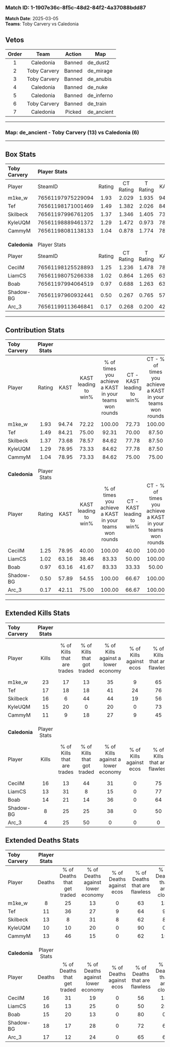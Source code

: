 ### Match ID: 1-1907e36c-8f5c-48d2-84f2-4a37088bdd87  
**Match Date**: 2025-03-05  
**Teams**: Toby Carvery vs Caledonia  

## Vetos  

| Order | Team | Action | Map |
| :---: | :--: | :----: | --- |
| 1 | Caledonia | Banned | de_dust2 |
| 2 | Toby Carvery | Banned | de_mirage |
| 3 | Toby Carvery | Banned | de_anubis |
| 4 | Caledonia | Banned | de_nuke |
| 5 | Caledonia | Banned | de_inferno |
| 6 | Toby Carvery | Banned | de_train |
| 7 | Caledonia | Picked | de_ancient |

---  

### **Map**: de_ancient - Toby Carvery (13) vs Caledonia (6)  
---  

## Box Stats  

| **Toby Carvery** | Player Stats      |        |           |          |       |       |       |         |        |      |     |
| :- | :- | :-: | :-: | :-: | :-: | :-: | :-: | :-: | :-: | :-: | :-: |
| Player           | SteamID           | Rating | CT Rating | T Rating | KAST  |  ADR  | Kills | Assists | Deaths | K/D  | HS% |
| m1ke_w           | 76561197975229094 |  1.93  |   2.029   |  1.935   | 94.74 | 103.5 |  23   |    5    |   8    | 2.88 | 39  |
| Tef              | 76561198171001469 |  1.49  |   1.382   |  2.026   | 84.21 | 98.1  |  17   |    6    |   11   | 1.55 | 29  |
| Skilbeck         | 76561197996761205 |  1.37  |   1.346   |  1.405   | 73.68 | 112.8 |  16   |    8    |   13   | 1.23 | 31  |
| KyleUQM          | 76561198889461372 |  1.29  |   1.472   |  0.973   | 78.95 | 72.7  |  15   |    3    |   10   | 1.50 | 13  |
| CammyM           | 76561198081138133 |  1.04  |   0.878   |  1.774   | 78.95 | 72.9  |  11   |    6    |   13   | 0.85 | 45  |
|                  |                   |        |           |          |       |       |       |         |        |      |     |
|                  |                   |        |           |          |       |       |       |         |        |      |     |
|                  |                   |        |           |          |       |       |       |         |        |      |     |
| **Caledonia**    | Player Stats      |        |           |          |       |       |       |         |        |      |     |
| Player           | SteamID           | Rating | CT Rating | T Rating | KAST  |  ADR  | Kills | Assists | Deaths | K/D  | HS% |
| CecilM           | 76561198125528893 |  1.25  |   1.236   |  1.478   | 78.95 | 97.1  |  16   |    4    |   16   | 1.00 | 56  |
| LiamCS           | 76561198075266338 |  1.02  |   0.864   |  1.265   | 63.16 | 97.6  |  13   |    8    |   16   | 0.81 | 30  |
| Boab             | 76561197994064519 |  0.97  |   0.688   |  1.263   | 63.16 | 66.5  |  14   |    3    |   15   | 0.93 | 64  |
| Shadow-BG        | 76561197960932441 |  0.50  |   0.267   |  0.765   | 57.89 | 45.0  |   8   |    2    |   18   | 0.44 | 50  |
| Arc_3            | 76561199113646841 |  0.17  |   0.268   |  0.200   | 42.11 | 24.7  |   4   |    3    |   17   | 0.24 |  0  |
---  

## Contribution Stats  

| **Toby Carvery** | Player Stats |       |                      |                                                        |                           |                                                             |                          |                                                            |
| :- | :-: | :-: | :-: | :-: | :-: | :-: | :-: | :-: |
| Player           |    Rating    | KAST  | KAST leading to win% | % of times you achieve a KAST in your teams won rounds | CT - KAST leading to win% | CT - % of times you achieve a KAST in your teams won rounds | T - KAST leading to win% | T - % of times you achieve a KAST in your teams won rounds |
| m1ke_w           |     1.93     | 94.74 |        72.22         |                         100.00                         |           72.73           |                           100.00                            |          71.43           |                           100.00                           |
| Tef              |     1.49     | 84.21 |        75.00         |                         92.31                          |           70.00           |                            87.50                            |          83.33           |                           100.00                           |
| Skilbeck         |     1.37     | 73.68 |        78.57         |                         84.62                          |           77.78           |                            87.50                            |          80.00           |                           80.00                            |
| KyleUQM          |     1.29     | 78.95 |        73.33         |                         84.62                          |           77.78           |                            87.50                            |          66.67           |                           80.00                            |
| CammyM           |     1.04     | 78.95 |        73.33         |                         84.62                          |           75.00           |                            75.00                            |          71.43           |                           100.00                           |
|                  |              |       |                      |                                                        |                           |                                                             |                          |                                                            |
|                  |              |       |                      |                                                        |                           |                                                             |                          |                                                            |
|                  |              |       |                      |                                                        |                           |                                                             |                          |                                                            |
| **Caledonia**    | Player Stats |       |                      |                                                        |                           |                                                             |                          |                                                            |
| Player           |    Rating    | KAST  | KAST leading to win% | % of times you achieve a KAST in your teams won rounds | CT - KAST leading to win% | CT - % of times you achieve a KAST in your teams won rounds | T - KAST leading to win% | T - % of times you achieve a KAST in your teams won rounds |
| CecilM           |     1.25     | 78.95 |        40.00         |                         100.00                         |           40.00           |                           100.00                            |          40.00           |                           100.00                           |
| LiamCS           |     1.02     | 63.16 |        38.46         |                         83.33                          |           50.00           |                           100.00                            |          33.33           |                           75.00                            |
| Boab             |     0.97     | 63.16 |        41.67         |                         83.33                          |           33.33           |                            50.00                            |          44.44           |                           100.00                           |
| Shadow-BG        |     0.50     | 57.89 |        54.55         |                         100.00                         |           66.67           |                           100.00                            |          50.00           |                           100.00                           |
| Arc_3            |     0.17     | 42.11 |        75.00         |                         100.00                         |           66.67           |                           100.00                            |          80.00           |                           100.00                           |
---  

## Extended Kills Stats  

| **Toby Carvery** | Player Stats |                            |                            |                                    |                         |                              |                                 |                                       |                    |           |
| :- | :-: | :-: | :-: | :-: | :-: | :-: | :-: | :-: | :-: | :-: |
| Player           |    Kills     | % of Kills that are trades | % of Kills that got traded | % of Kills against a lower economy | % of Kills against ecos | % of Kills that are flawless | % of Kills that are close duels | % of Kills that are assisted by flash | Pistol Round Kills | AWP Kills |
| m1ke_w           |      23      |             17             |             13             |                 35                 |            9            |              65              |               13                |                   0                   |         3          |     0     |
| Tef              |      17      |             18             |             18             |                 41                 |           24            |              76              |                6                |                   6                   |         0          |     0     |
| Skilbeck         |      16      |             6              |             44             |                 44                 |           19            |              56              |               13                |                   6                   |         0          |     0     |
| KyleUQM          |      15      |             20             |             0              |                 20                 |            0            |              73              |                0                |                   0                   |         4          |     3     |
| CammyM           |      11      |             9              |             18             |                 27                 |            9            |              45              |               18                |                  36                   |         2          |     0     |
|                  |              |                            |                            |                                    |                         |                              |                                 |                                       |                    |           |
|                  |              |                            |                            |                                    |                         |                              |                                 |                                       |                    |           |
|                  |              |                            |                            |                                    |                         |                              |                                 |                                       |                    |           |
| **Caledonia**    | Player Stats |                            |                            |                                    |                         |                              |                                 |                                       |                    |           |
| Player           |    Kills     | % of Kills that are trades | % of Kills that got traded | % of Kills against a lower economy | % of Kills against ecos | % of Kills that are flawless | % of Kills that are close duels | % of Kills that are assisted by flash | Pistol Round Kills | AWP Kills |
| CecilM           |      16      |             13             |             44             |                 31                 |            0            |              75              |                6                |                   0                   |         3          |     0     |
| LiamCS           |      13      |             31             |             8              |                 15                 |            0            |              77              |                0                |                   0                   |         3          |     5     |
| Boab             |      14      |             21             |             14             |                 36                 |            0            |              64              |               14                |                  21                   |         1          |     1     |
| Shadow-BG        |      8       |             25             |             25             |                 38                 |            0            |              50              |               25                |                   0                   |         2          |     0     |
| Arc_3            |      4       |             25             |             50             |                 0                  |            0            |              0               |                0                |                   0                   |         0          |     0     |
## Extended Deaths Stats  

| **Toby Carvery** | Player Stats |                             |                                   |                          |                               |                            |                           |               |
| :- | :-: | :-: | :-: | :-: | :-: | :-: | :-: | :-: |
| Player           |    Deaths    | % of Deaths that get traded | % of Deaths against lower economy | % of Deaths against ecos | % of Deaths that are flawless | % of Deaths that are close | % of Deaths while blinded | Deaths to AWP |
| m1ke_w           |      8       |             25              |                13                 |            0             |              63               |             13             |             0             |       2       |
| Tef              |      11      |             36              |                27                 |            9             |              64               |             9              |             9             |       0       |
| Skilbeck         |      13      |              8              |                31                 |            8             |              62               |             8              |            15             |       1       |
| KyleUQM          |      10      |             10              |                20                 |            0             |              90               |             0              |             0             |       2       |
| CammyM           |      13      |             46              |                15                 |            0             |              62               |             15             |             0             |       1       |
|                  |              |                             |                                   |                          |                               |                            |                           |               |
|                  |              |                             |                                   |                          |                               |                            |                           |               |
|                  |              |                             |                                   |                          |                               |                            |                           |               |
| **Caledonia**    | Player Stats |                             |                                   |                          |                               |                            |                           |               |
| Player           |    Deaths    | % of Deaths that get traded | % of Deaths against lower economy | % of Deaths against ecos | % of Deaths that are flawless | % of Deaths that are close | % of Deaths while blinded | Deaths to AWP |
| CecilM           |      16      |             31              |                19                 |            0             |              56               |             13             |            13             |       1       |
| LiamCS           |      16      |             13              |                25                 |            0             |              50               |             25             |             0             |       0       |
| Boab             |      15      |             20              |                13                 |            0             |              80               |             0              |             0             |       0       |
| Shadow-BG        |      18      |             17              |                28                 |            0             |              72               |             6              |            17             |       1       |
| Arc_3            |      17      |             12              |                24                 |            0             |              65               |             6              |             6             |       1       |
